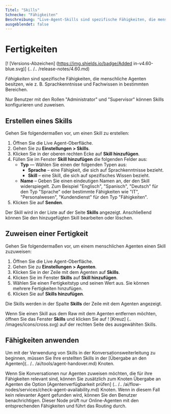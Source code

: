 ```yaml
---
Titel: "Skills"
Schnecke: "Fähigkeiten"
Beschreibung: "Live-Agent-Skills sind spezifische Fähigkeiten, die menschliche Agenten besitzen, wie z. B. Sprachkenntnisse und Fachwissen in bestimmten Bereichen."
ausgeblendet: false
---
```


# Fertigkeiten

[! [Versions-Abzeichen] (https://img.shields.io/badge/Added in-v4.60-blue.svg)] (.. /.. /release-notes/4.60.md)

_Fähigkeiten_ sind spezifische Fähigkeiten, die menschliche Agenten besitzen, wie z. B. Sprachkenntnisse und Fachwissen in bestimmten Bereichen.

Nur Benutzer mit den Rollen "Administrator" und "Supervisor" können Skills konfigurieren und zuweisen.

## Erstellen eines Skills

Gehen Sie folgendermaßen vor, um einen Skill zu erstellen:

1. Öffnen Sie die Live Agent-Oberfläche.
2. Gehen Sie zu **Einstellungen > Skills**.
3. Klicken Sie in der oberen rechten Ecke auf **Skill hinzufügen**.
4. Füllen Sie im Fenster **Skill hinzufügen** die folgenden Felder aus:
    - **Typ** — Wählen Sie einen der folgenden Typen aus:
        - **Sprache** – eine Fähigkeit, die sich auf Sprachkenntnisse bezieht.
        - **Skill** – eine Skill, die sich auf spezifisches Wissen bezieht.
    - **Name** – Geben Sie einen eindeutigen Namen an, der den Skill widerspiegelt. Zum Beispiel "Englisch", "Spanisch", "Deutsch" für den Typ "Sprache" oder bestimmte Fähigkeiten wie "IT", "Personalwesen", "Kundendienst" für den Typ "Fähigkeiten".
5. Klicken Sie auf **Senden**.

Der Skill wird in der Liste auf der Seite **Skills** angezeigt.
Anschließend können Sie den hinzugefügten Skill bearbeiten oder löschen.

## Zuweisen einer Fertigkeit 

Gehen Sie folgendermaßen vor, um einem menschlichen Agenten einen Skill zuzuweisen:

1. Öffnen Sie die Live Agent-Oberfläche.
2. Gehen Sie zu **Einstellungen > Agenten**.
3. Klicken Sie in der Zeile mit dem Agenten auf **Skills**.
4. Klicken Sie im Fenster **Skills** auf **Skill hinzufügen**.
5. Wählen Sie einen Fertigkeitstyp und seinen Wert aus. Sie können mehrere Fertigkeiten hinzufügen.
6. Klicken Sie auf **Skills hinzufügen**.

Die Skills werden in der Spalte **Skills** der Zeile mit dem Agenten angezeigt.

Wenn Sie einen Skill aus dem Raw mit dem Agenten entfernen möchten, öffnen Sie das Fenster **Skills** und klicken Sie auf ! [Kreuz] (.. /images/icons/cross.svg) auf der rechten Seite des ausgewählten Skills.

## Fähigkeiten anwenden

Um mit der Verwendung von Skills in der Konversationsweiterleitung zu beginnen, müssen Sie Ihre erstellten Skills in der [Übergabe an den Agenten](.. /.. /ai/tools/agent-handover.md) Knoten.

Wenn Sie Konversationen nur Agenten zuweisen möchten, die für ihre Fähigkeiten relevant sind, können Sie zusätzlich zum Knoten Übergabe an Agenten die Option [Agentenverfügbarkeit prüfen] (.. /.. /ai/flow-nodes/services/check-agent-availability.md) Knoten.
Wenn in diesem Fall kein relevanter Agent gefunden wird, können Sie den Benutzer benachrichtigen. Dieser Node prüft nur Online-Agenten mit den entsprechenden Fähigkeiten und führt das Routing durch.